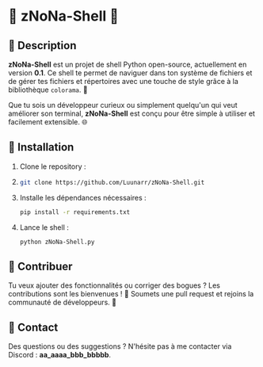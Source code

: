 # 🎉 **zNoNa-Shell** 🚀

## 🌟 Description

**zNoNa-Shell** est un projet de shell Python open-source, actuellement en version **0.1**. Ce shell te permet de naviguer dans ton système de fichiers et de gérer tes fichiers et répertoires avec une touche de style grâce à la bibliothèque `colorama`. 🎨

Que tu sois un développeur curieux ou simplement quelqu'un qui veut améliorer son terminal, **zNoNa-Shell** est conçu pour être simple à utiliser et facilement extensible. 🌐

## 🚀 Installation

1. Clone le repository :
2. ```bash
   git clone https://github.com/Luunarr/zNoNa-Shell.git
   ```

3. Installe les dépendances nécessaires :
   ```bash
   pip install -r requirements.txt
   ```

4. Lance le shell :
   ```bash
   python zNoNa-Shell.py
   ```

## 🤝 Contribuer

Tu veux ajouter des fonctionnalités ou corriger des bogues ? Les contributions sont les bienvenues ! 🚀 Soumets une pull request et rejoins la communauté de développeurs. 💪

## 💬 Contact

Des questions ou des suggestions ? N'hésite pas à me contacter via Discord : **aa_aaaa_bbb_bbbbb**. 
